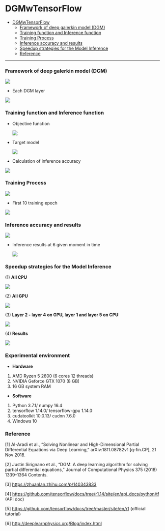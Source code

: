  DGMwTensorFlow
======

- [DGMwTensorFlow](#dgmwtensorflow)
    + [Framework of deep galerkin model (DGM)](#framework-of-deep-galerkin-model--dgm-)
    + [Training function and  Inference function](#training-function-and--inference-function)
    + [Training Process](#training-process)
    + [Inference accuracy and results](#inference-accuracy-and-results)
    + [Speedup strategies for the Model Inference](#speedup-strategies-for-the-model-inference)
    + [Reference](#reference)

*****

### Framework of deep galerkin model (DGM)
![](./Pictures/DGM_Framework.png)

* Each DGM layer

![](./Pictures/DGM_singlelayer.png)

### Training function and  Inference function

* Objective function

  ![](./Pictures/DGM_ObjectiveFunction.png)

* Target model

  ![](./Pictures/DGM_targetmodel.jpg)

* Calculation of inference accuracy

![](./Pictures/DGM_infformula.jpg)

### Training Process

![](./Pictures/DGM_TrainingProcess.png)

* First 10 training epoch

![](./Pictures/DGM_10ep_training.png)

### Inference accuracy and results

![](./Pictures/DGM_InferenceAccuracy.png)

* Inference results at 6 given moment in time

  ![](./Pictures/DGM_inferencePlot.png)

### Speedup strategies for the Model Inference

(1) **All CPU**

![](./Pictures/DGM_inf_allCPU.png)

(2) **All GPU**

![](./Pictures/DGM_inf_allGPU.png)

(3) **Layer 2 - layer 4 on GPU, layer 1 and layer 5  on CPU**

![](./Pictures/DGM_inf_CPUwGPU.png)

(4) **Results**

![](./Pictures/DGM_inf_CaseResult.png)

### Experimental environment

* **Hardware**

1. AMD Ryzen 5 2600 (6 cores 12 threads)
2. NVIDIA Geforce GTX 1070 (8 GB)
3. 16 GB system RAM

* **Software**

1. Python 3.7.1/ numpy 16.4
2. tensorflow 1.14.0/ tensorflow-gpu 1.14.0
3. cudatoolkit 10.0.13/ cudnn 7.6.0
4. Windows 10

### Reference

[1]  Al-Aradi et al., “Solving Nonlinear and High-Dimensional Partial Differential Equations via Deep Learning,” arXiv:1811.08782v1 [q-fin.CP], 21 Nov 2018.

[2] Justin Sirignano et al., “DGM: A deep learning algorithm for solving partial differential equations,” Journal of Computational Physics 375 (2018) 1339–1364 Contents.

[3] https://zhuanlan.zhihu.com/p/140343833

[4] https://github.com/tensorflow/docs/tree/r1.14/site/en/api_docs/python/tf (API doc)

[5] https://github.com/tensorflow/docs/tree/master/site/en/r1 (official tutorial)

[6] http://deeplearnphysics.org/Blog/index.html 
